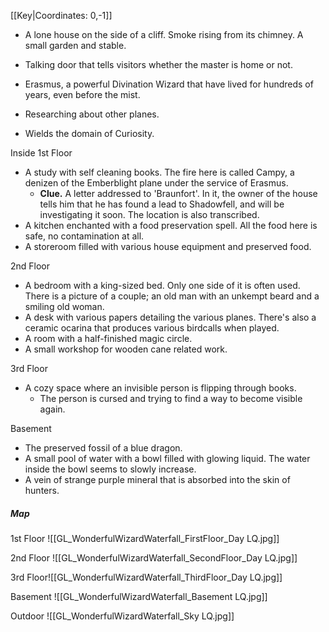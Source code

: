 [[Key|Coordinates: 0,-1]]

- A lone house on the side of a cliff. Smoke rising from its chimney. A small garden and stable.
- Talking door that tells visitors whether the master is home or not.

- Erasmus, a powerful Divination Wizard that have lived for hundreds of years, even before the mist.
- Researching about other planes.
- Wields the domain of Curiosity.

Inside
1st Floor
- A study with self cleaning books. The fire here is called Campy, a denizen of the Emberblight plane under the service of Erasmus.
	- **Clue.** A letter addressed to 'Braunfort'. In it, the owner of the house tells him that he has found a lead to Shadowfell, and will be investigating it soon. The location is also transcribed.
- A kitchen enchanted with a food preservation spell. All the food here is safe, no contamination at all.
- A storeroom filled with various house equipment and preserved food.

2nd Floor
- A bedroom with a king-sized bed. Only one side of it is often used. There is a picture of a couple; an old man with an unkempt beard and a smiling old woman.
- A desk with various papers detailing the various planes. There's also a ceramic ocarina that produces various birdcalls when played.
- A room with a half-finished magic circle.
- A small workshop for wooden cane related work.

3rd Floor
- A cozy space where an invisible person is flipping through books.
	- The person is cursed and trying to find a way to become visible again.

Basement
- The preserved fossil of a blue dragon.
- A small pool of water with a bowl filled with glowing liquid. The water inside the bowl seems to slowly increase.
- A vein of strange purple mineral that is absorbed into the skin of hunters.
##### Map
1st Floor
![[GL_WonderfulWizardWaterfall_FirstFloor_Day LQ.jpg]]

2nd Floor
![[GL_WonderfulWizardWaterfall_SecondFloor_Day LQ.jpg]]

3rd Floor![[GL_WonderfulWizardWaterfall_ThirdFloor_Day LQ.jpg]]

Basement
![[GL_WonderfulWizardWaterfall_Basement LQ.jpg]]

Outdoor
![[GL_WonderfulWizardWaterfall_Sky LQ.jpg]]